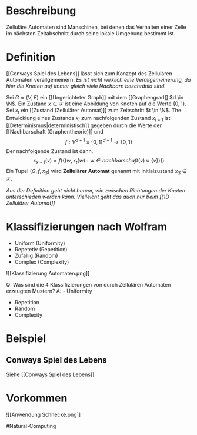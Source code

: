 # Beschreibung
Zelluläre Automaten sind Manschinen, bei denen das Verhalten einer Zelle im nächsten Zeitabschnitt durch seine lokale Umgebung bestimmt ist. 


# Definition
[[Conways Spiel des Lebens]] lässt sich zum Konzept des Zellulären Automaten verallgemeinern:
*Es ist nicht wirklich eine Verallgemeinerung, da hier die Knoten auf immer gleich viele Nachbarn beschränkt sind.*

Sei $G = (V, E)$ ein [[Ungerichteter Graph]] mit dem [[Graphengrad]] $d \in \N$.
Ein Zustand $x \in \mathcal{X}$ ist eine Abbildung von Knoten auf die Werte $\{0, 1\}$.
Sei $x_t$ ein [[Zustand (Zellulärer Automat)]] zum Zeitschritt $t \in \N$. The Entwicklung eines Zustands $x_t$ zum nachfolgenden Zustand $x_{t+1}$ ist [[Determinismus|deterministisch]] gegeben durch die Werte der [[Nachbarschaft (Graphentheorie)]] und
$$f: V^{d+1} \times \{0, 1\}^{d+1} \to \{0, 1\}$$
Der nachfolgende Zustand ist dann.
$$x_{x+1}(v) = f(\{(w, x_t(w): w\in nachbarschaft(v) \cup \{v\})\})$$
Ein Tupel $(G, f, x_S)$ wird **Zellulärer Automat** genannt mit Initialzustand $x_S \in \mathcal{X}$.

*Aus der Definition geht nicht hervor, wie zwischen Richtungen der Knoten unterschieden werden kann. Vielleicht geht das auch nur beim [[1D Zellulärer Automat]]*

# Klassifizierungen nach Wolfram
- Uniform (Uniformity)
- Repetetiv (Repetition)
- Zufällig (Random)
- Complex (Complexity)

![[Klassifizierung Automaten.png]]

Q: Was sind die 4 Klassifizierungen von durch Zellulären Automaten erzeugten Mustern?
A: - Uniformity
- Repetition
- Random
- Complexity

# Beispiel
## Conways Spiel des Lebens
Siehe [[Conways Spiel des Lebens]]


# Vorkommen
![[Anwendung Schnecke.png]]



#Natural-Computing